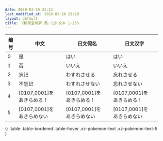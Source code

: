 ```yaml
---
date: 2020-03-26 23:13
last_modified_at: 2020-03-26 23:19
layout: default
title: 《精灵宝可梦 黑／白》文本 1-233
---
```

| 编号 | 中文 | 日文假名 | 日文汉字 |
| ---- | ---- | ---- | --- |
| 0 | 是 | はい | はい |
| 1 | 否 | いいえ | いいえ |
| 2 | 忘记 | わすれさせる | 忘れさせる |
| 3 | 不忘记 | わすれさせない | 忘れさせない |
| 4 | [0107,0001]を　あきらめる！ | [0107,0001]を　あきらめる！ | [0107,0001]を　あきらめる！ |
| 5 | [0107,0001]を　あきらめない | [0107,0001]を　あきらめない | [0107,0001]を　あきらめない |
{: .table .table-bordered .table-hover .xz-pokemon-text .xz-pokemon-text-5 }